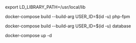 export LD_LIBRARY_PATH=/usr/local/lib


docker-compose build  --build-arg USER_ID=$(id -u) php-fpm

docker-compose build  --build-arg USER_ID=$(id -u) database

docker-compose up -d
